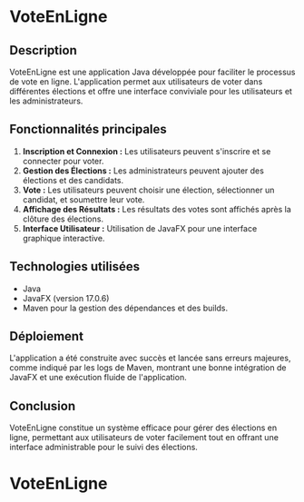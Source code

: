 # VoteEnLigne

## Description
VoteEnLigne est une application Java développée pour faciliter le processus de vote en ligne. 
L'application permet aux utilisateurs de voter dans différentes élections et offre une interface 
conviviale pour les utilisateurs et les administrateurs.

## Fonctionnalités principales
1. **Inscription et Connexion :** Les utilisateurs peuvent s'inscrire et se connecter pour voter.
2. **Gestion des Élections :** Les administrateurs peuvent ajouter des élections et des candidats.
3. **Vote :** Les utilisateurs peuvent choisir une élection, sélectionner un candidat, et soumettre leur vote.
4. **Affichage des Résultats :** Les résultats des votes sont affichés après la clôture des élections.
5. **Interface Utilisateur :** Utilisation de JavaFX pour une interface graphique interactive.

## Technologies utilisées
- Java
- JavaFX (version 17.0.6)
- Maven pour la gestion des dépendances et des builds.

## Déploiement
L'application a été construite avec succès et lancée sans erreurs majeures, 
comme indiqué par les logs de Maven, montrant une bonne intégration de JavaFX et
 une exécution fluide de l'application.

## Conclusion
VoteEnLigne constitue un système efficace pour gérer des élections en ligne, 
permettant aux utilisateurs de voter facilement tout en offrant une interface 
administrable pour le suivi des élections.
# VoteEnLigne